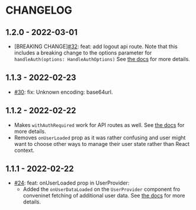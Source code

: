 # CHANGELOG

## 1.2.0 - 2022-03-01

- [BREAKING CHANGE][#32](https://github.com/supabase-community/supabase-auth-helpers/pull/32): feat: add logout api route. Note that this includes a breaking change to the options parameter for `handleAuth(options: HandleAuthOptions)` See [the docs](./src/nextjs/README.md#basic-setup) for more details.

## 1.1.3 - 2022-02-23

- [#30](https://github.com/supabase-community/supabase-auth-helpers/pull/30): fix: Unknown encoding: base64url.

## 1.1.2 - 2022-02-22

- Makes `withAuthRequired` work for API routes as well. See [the docs](./src/nextjs/README.md#protecting-api-routes) for more details.
- Removes `onUserLoaded` prop as it was rather confusing and user might want to choose other ways to manage their user state rather than React context.

## 1.1.1 - 2022-02-22

- [#24](https://github.com/supabase-community/supabase-auth-helpers/pull/24): feat: onUserLoaded prop in UserProvider:
  - Added the `onUserDataLoaded` on the `UserProvider` component fro conveninet fetching of additional user data. See [the docs](./src/nextjs/README.md#loading-additional-user-data) for more details.
